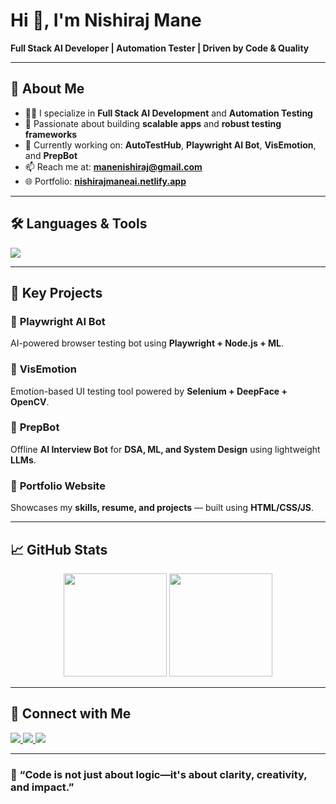 # Hi 👋, I'm Nishiraj Mane  
**Full Stack AI Developer | Automation Tester | Driven by Code & Quality**  

---

## 🌟 About Me  
- 👨‍💻 I specialize in **Full Stack AI Development** and **Automation Testing**  
- 🚀 Passionate about building **scalable apps** and **robust testing frameworks**  
- 🔭 Currently working on: **AutoTestHub**, **Playwright AI Bot**, **VisEmotion**, and **PrepBot**  
- 📫 Reach me at: **[manenishiraj@gmail.com](mailto:manenishiraj@gmail.com)**  
- 🌐 Portfolio: **[nishirajmaneai.netlify.app](https://nishirajmaneai.netlify.app)**  

---

## 🛠 Languages & Tools  
<p align="left">
  <img src="https://skillicons.dev/icons?i=python,java,javascript,typescript,nodejs,react,nextjs,html,css,selenium,playwright,docker,mongodb,git,figma" />
</p>

---

## 📌 Key Projects  
### 🔹 **Playwright AI Bot**  
AI-powered browser testing bot using **Playwright + Node.js + ML**.  

### 🔹 **VisEmotion**  
Emotion-based UI testing tool powered by **Selenium + DeepFace + OpenCV**.  

### 🔹 **PrepBot**  
Offline **AI Interview Bot** for **DSA, ML, and System Design** using lightweight **LLMs**.  

### 🔹 **Portfolio Website**  
Showcases my **skills, resume, and projects** — built using **HTML/CSS/JS**.  

---

## 📈 GitHub Stats  
<p align="center">
  <img src="https://github-readme-stats.vercel.app/api?username=nishiraj-mane&show_icons=true&theme=tokyonight" height="165" />
  <img src="https://github-readme-stats.vercel.app/api/top-langs/?username=nishiraj-mane&layout=compact&theme=tokyonight" height="165" />
</p>

---

## 🔗 Connect with Me  
<p align="left">
  <a href="https://www.linkedin.com/in/nishirajmane" target="_blank">
    <img src="https://img.shields.io/badge/LinkedIn-0077B5?style=for-the-badge&logo=linkedin&logoColor=white"/>
  </a>
  <a href="mailto:manenishiraj@gmail.com">
    <img src="https://img.shields.io/badge/Gmail-D14836?style=for-the-badge&logo=gmail&logoColor=white"/>
  </a>
  <a href="https://nishirajmaneai.netlify.app" target="_blank">
    <img src="https://img.shields.io/badge/Portfolio-000000?style=for-the-badge&logo=react&logoColor=white"/>
  </a>
</p>

---

### 🧠 “Code is not just about logic—it's about clarity, creativity, and impact.”  

